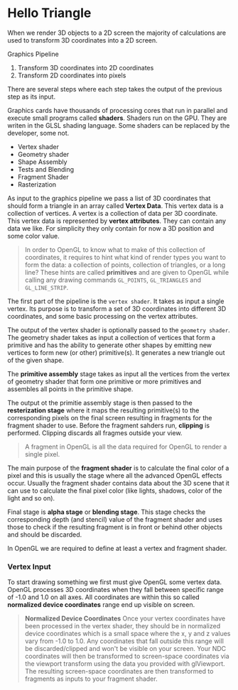# Hello Triangle

When we render 3D objects to a 2D screen the majority of calculations are used to transform 3D coordinates into a 2D screen.

Graphics Pipeline

1. Transform 3D coordinates into 2D coordinates
2. Transform 2D coordinates into pixels

There are several steps where each step takes the output of the previous step as its input.

Graphics cards have thousands of processing cores that run in parallel and execute small programs called **shaders**. Shaders run on the GPU. They are writen in the GLSL shading language. Some shaders can be replaced by the developer, some not.

- Vertex shader
- Geometry shader
- Shape Assembly
- Tests and Blending 
- Fragment Shader
- Rasterization

As input to the graphics pipeline we pass a list of 3D coordinates that should form a triangle in an array called **Vertex Data**. This vertex data is a collection of vertices. A vertex is a collection of data per 3D coordinate. This vertex data is represented by **vertex attributes**. They can contain any data we like. For simplicity they only contain for now a 3D position and some color value.

> In order to OpenGL to know what to make of this collection of coordinates, it requires to hint what kind of render types you want to form the data: a collection of points, collection of triangles, or a long line? These hints are called **primitives** and are given to OpenGL while calling any drawing commands `GL_POINTS`, `GL_TRIANGLES` and `GL_LINE_STRIP`.

The first part of the pipeline is the `vertex shader`. It takes as input a single vertex. Its purpose is to transform a set of 3D coordinates into different 3D coordinates, and some basic processing on the vertex attributes.

The output of the vertex shader is optionally passed to the `geometry shader`. The geometry shader takes as input a collection of vertices that form a primitive and has the ability to generate other shapes by emitting new vertices to form new (or other) primitive(s). It generates a new triangle out of the given shape.

The **primitive assembly** stage takes as input all the vertices from the vertex of geometry shader that form one primitive or more primitives and assembles all points in the primitive shape.

The output ot the primitie assembly stage is then passed to the **resterization stage** where it maps the resulting primitive(s) to the corresponding pixels on the final screen resulting in fragments for the fragment shader to use. Before the fragment sahders run, **clipping** is performed. Clipping discards all fragmes outside your view.

> A fragment in OpenGL is all the data required for OpenGL to render a single pixel.

The main purpose of the **fragment shader** is to calculate the final color of a pixel and this is usually the stage where all the advanced OpenGL effects occur. Usually the fragment shader contains data about the 3D scene that it can use to calculate the final pixel color (like lights, shadows, color of the light and so on).

Final stage is **alpha stage** or **blending stage**. This stage checks the corresponding depth (and stencil) value of the fragment shader and uses those to check if the resulting fragment is in front or behind other objects and should be discarded.

In OpenGL we are required to define at least a vertex and fragment shader.

### Vertex Input

To start drawing something we first must give OpenGL some vertex data. OpenGL processes 3D coordinates when they fall between specific range of -1.0 and 1.0 on all axes. All coordinates are within this so called **normalized device coordinates** range end up visible on screen.


> **Normalized Device Coordinates** 
Once your vertex coordinates have been processed in the vertex shader, they should be in normalized device coordinates which is a small space where the x, y and z values vary from -1.0 to 1.0. Any coordinates that fall outside this range will be discarded/clipped and won't be visible on your screen. 
Your NDC coordinates will then be transformed to screen-space coordinates via the viewport transform using the data you provided with glViewport. The resulting screen-space coordinates are then transformed to fragments as inputs to your fragment shader.